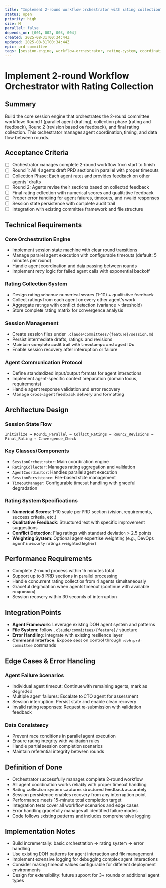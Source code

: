 ```yaml
---
title: "Implement 2-round workflow orchestrator with rating collection"
status: open
priority: high
size: M
parallel: false
depends_on: [001, 002, 003, 004]
created: 2025-08-31T00:34:44Z
updated: 2025-08-31T00:34:44Z
epic: prd-committee
tags: [session-engine, workflow-orchestrator, rating-system, coordination]
---
```


# Implement 2-round Workflow Orchestrator with Rating Collection

## Summary

Build the core session engine that orchestrates the 2-round committee workflow: Round 1 (parallel agent drafting), collection phase (rating and feedback), Round 2 (revision based on feedback), and final rating collection. This orchestrator manages agent coordination, timing, and data flow between rounds.

## Acceptance Criteria

- [ ] Orchestrator manages complete 2-round workflow from start to finish
- [ ] Round 1: All 4 agents draft PRD sections in parallel with proper timeouts
- [ ] Collection Phase: Each agent rates and provides feedback on other agents' drafts
- [ ] Round 2: Agents revise their sections based on collected feedback
- [ ] Final rating collection with numerical scores and qualitative feedback
- [ ] Proper error handling for agent failures, timeouts, and invalid responses
- [ ] Session state persistence with complete audit trail
- [ ] Integration with existing committee framework and file structure

## Technical Requirements

### Core Orchestration Engine
- Implement session state machine with clear round transitions
- Manage parallel agent execution with configurable timeouts (default: 5 minutes per round)
- Handle agent coordination and data passing between rounds
- Implement retry logic for failed agent calls with exponential backoff

### Rating Collection System
- Design rating schema: numerical scores (1-10) + qualitative feedback
- Collect ratings from each agent on every other agent's work
- Aggregate ratings with conflict detection (variance > threshold)
- Store complete rating matrix for convergence analysis

### Session Management
- Create session files under `.claude/committees/{feature}/session.md`
- Persist intermediate drafts, ratings, and revisions
- Maintain complete audit trail with timestamps and agent IDs
- Enable session recovery after interruption or failure

### Agent Communication Protocol
- Define standardized input/output formats for agent interactions
- Implement agent-specific context preparation (domain focus, requirements)
- Handle agent response validation and error recovery
- Manage cross-agent feedback delivery and formatting

## Architecture Design

### Session State Flow
```
Initialize → Round1_Parallel → Collect_Ratings → Round2_Revisions → Final_Rating → Convergence_Check
```

### Key Classes/Components
- `SessionOrchestrator`: Main coordination engine
- `RatingCollector`: Manages rating aggregation and validation
- `AgentCoordinator`: Handles parallel agent execution
- `SessionPersistence`: File-based state management
- `TimeoutManager`: Configurable timeout handling with graceful degradation

### Rating System Specifications
- **Numerical Scores**: 1-10 scale per PRD section (vision, requirements, success criteria, etc.)
- **Qualitative Feedback**: Structured text with specific improvement suggestions
- **Conflict Detection**: Flag ratings with standard deviation > 2.5 points
- **Weighting System**: Optional agent expertise weighting (e.g., DevOps agent's security ratings weighted higher)

## Performance Requirements

- Complete 2-round process within 15 minutes total
- Support up to 8 PRD sections in parallel processing
- Handle concurrent rating collection from 4 agents simultaneously
- Graceful degradation when agents timeout (continue with available responses)
- Session recovery within 30 seconds of interruption

## Integration Points

- **Agent Framework**: Leverage existing DOH agent system and patterns
- **File System**: Follow `.claude/committees/{feature}/` structure
- **Error Handling**: Integrate with existing resilience layer
- **Command Interface**: Expose session control through `/doh:prd-committee` commands

## Edge Cases & Error Handling

### Agent Failure Scenarios
- Individual agent timeout: Continue with remaining agents, mark as degraded
- Multiple agent failures: Escalate to CTO agent for assessment
- Session interruption: Persist state and enable clean recovery
- Invalid rating responses: Request re-submission with validation feedback

### Data Consistency
- Prevent race conditions in parallel agent execution
- Ensure rating integrity with validation rules
- Handle partial session completion scenarios
- Maintain referential integrity between rounds

## Definition of Done

- Orchestrator successfully manages complete 2-round workflow
- All agent coordination works reliably with proper timeout handling
- Rating collection system captures structured feedback accurately
- Session persistence enables recovery from any interruption point
- Performance meets 15-minute total completion target
- Integration tests cover all workflow scenarios and edge cases
- Error handling gracefully manages all identified failure modes
- Code follows existing patterns and includes comprehensive logging

## Implementation Notes

- Build incrementally: basic orchestration → rating system → error handling
- Use existing DOH patterns for agent interaction and file management
- Implement extensive logging for debugging complex agent interactions
- Consider making timeout values configurable for different deployment environments
- Design for extensibility: future support for 3+ rounds or additional agent types